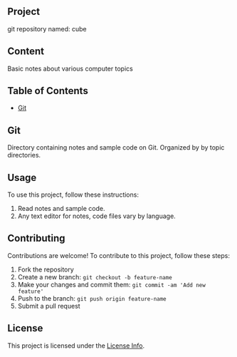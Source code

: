 
<!-- This is a comment in Markdown -->

## Project
git repository named: cube

## Content
Basic notes about various computer topics

## Table of Contents
- [Git](#git)

## Git
Directory containing notes and sample code on Git.  Organized by by topic directories.

## Usage

To use this project, follow these instructions:

1. Read notes and sample code.
2. Any text editor for notes, code files vary by language. 


## Contributing

Contributions are welcome! To contribute to this project, follow these steps:

1. Fork the repository
2. Create a new branch: `git checkout -b feature-name`
3. Make your changes and commit them: `git commit -am 'Add new feature'`
4. Push to the branch: `git push origin feature-name`
5. Submit a pull request

## License

This project is licensed under the [License Info](LICENSE).
